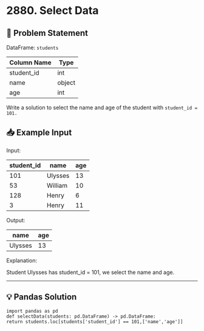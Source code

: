 # 2880. Select Data

## 📝 Problem Statement

DataFrame: `students`

| Column Name | Type   |
|-------------|--------|
| student_id  | int    |
| name        | object |
| age         | int    |

Write a solution to select the name and age of the student with `student_id = 101.`

## 📥 Example Input

Input:

| student_id | name    | age |
|------------|---------|-----|
| 101        | Ulysses | 13  |
| 53         | William | 10  |
| 128        | Henry   | 6   |
| 3          | Henry   | 11  |

Output:

| name    | age | 
|---------|-----|
| Ulysses | 13  |

Explanation:

Student Ulysses has student_id = 101, we select the name and age.

---

## 💡 Pandas Solution

    import pandas as pd
    def selectData(students: pd.DataFrame) -> pd.DataFrame:
    return students.loc[students['student_id'] == 101,['name','age']]
